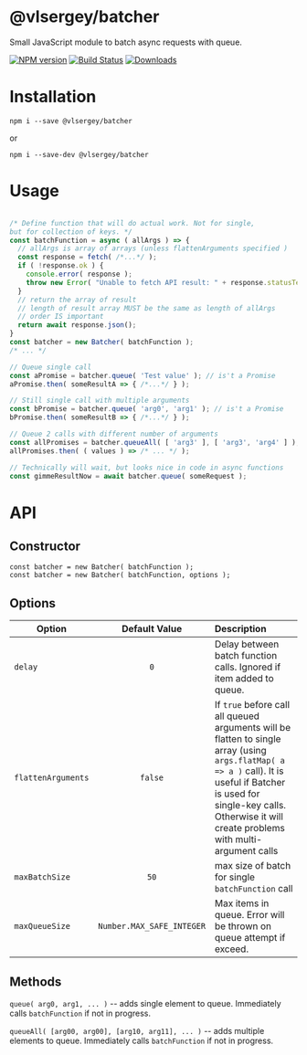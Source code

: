 # @vlsergey/batcher

Small JavaScript module to batch async requests with queue.

[![NPM version][npm-image]][npm-url]
[![Build Status][travis-image]][travis-url]
[![Downloads][downloads-image]][downloads-url]

# Installation
```
npm i --save @vlsergey/batcher
```
or
```
npm i --save-dev @vlsergey/batcher

```

# Usage

```javascript

/* Define function that will do actual work. Not for single,
but for collection of keys. */
const batchFunction = async ( allArgs ) => {
  // allArgs is array of arrays (unless flattenArguments specified )
  const response = fetch( /*...*/ );
  if ( !response.ok ) {
    console.error( response );
    throw new Error( "Unable to fetch API result: " + response.statusText );
  }
  // return the array of result
  // length of result array MUST be the same as length of allArgs
  // order IS important
  return await response.json();
}
const batcher = new Batcher( batchFunction );
/* ... */

// Queue single call
const aPromise = batcher.queue( 'Test value' ); // is't a Promise
aPromise.then( someResultA => { /*...*/ } );

// Still single call with multiple arguments
const bPromise = batcher.queue( 'arg0', 'arg1' ); // is't a Promise
bPromise.then( someResultB => { /*...*/ } );

// Queue 2 calls with different number of arguments
const allPromises = batcher.queueAll( [ 'arg3' ], [ 'arg3', 'arg4' ] ); // Also a Promise, but obtained from Promise.all( ... ) call
allPromises.then( ( values ) => /* ... */ );

// Technically will wait, but looks nice in code in async functions
const gimmeResultNow = await batcher.queue( someRequest );
```

# API

## Constructor
```
const batcher = new Batcher( batchFunction );
const batcher = new Batcher( batchFunction, options );
```

## Options
| Option             | Default Value             | Description |
| ------------------ |:-------------------------:| :---------- |
| `delay`            | `0`                       | Delay between batch function calls. Ignored if item added to queue. |
| `flattenArguments` | `false`                   | If `true` before call all queued arguments will be flatten to single array (using `args.flatMap( a => a )` call). It is useful if Batcher is used for single-key calls. Otherwise it will create problems with multi-argument calls |
| `maxBatchSize`     | `50`                      | max size of batch for single `batchFunction` call |
| `maxQueueSize`     | `Number.MAX_SAFE_INTEGER` | Max items in queue. Error will be thrown on queue attempt if exceed. |

## Methods

`queue( arg0, arg1, ... )` -- adds single element to queue. Immediately calls `batchFunction` if not in progress.

`queueAll( [arg00, arg00], [arg10, arg11], ... )` -- adds multiple elements to queue. Immediately calls `batchFunction` if not in progress.

[npm-image]: https://img.shields.io/npm/v/@vlsergey/batcher.svg?style=flat-square
[npm-url]: https://npmjs.org/package/@vlsergey/batcher
[travis-image]: https://travis-ci.org/vlsergey/batcher.svg?branch=master
[travis-url]: https://travis-ci.org/vlsergey/batcher
[downloads-image]: http://img.shields.io/npm/dm/@vlsergey/batcher.svg?style=flat-square
[downloads-url]: https://npmjs.org/package/@vlsergey/batcher
